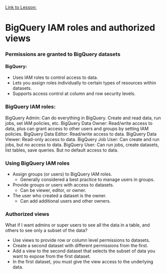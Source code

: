 [Link to Lesson:](https://www.cloudskillsboost.google/paths/15/course_templates/87/video/450301) <!--Increment the end number by 1 for the duration of each numbered section!-->

# BigQuery IAM roles and authorized views

### Permissions are granted to BigQuery datasets

#### BigQuery:
- Uses IAM roles to control access to data.
- Lets you assign roles individually to certain types of resources within datasets.
- Supports access control at column and row security levels.

### BigQuery IAM roles:
BigQuery Admin: Can do everything in BigQuery. Create and read data, run jobs, set IAM policies, etc.
BigQuery Data Owner: Read/write access to data, plus can grant access to other users and groups by setting IAM policies.
BigQuery Data Editor: Read/write access to data.
BigQuery Data Viewer: Read-only access to data.
BigQuery Job User: Can create and run jobs, but no access to data.
BigQuery User: Can run jobs, create datasets, list tables, save queries. But no default access to data.

### Using BigQuery IAM roles
- Assign groups (or users) to BigQuery IAM roles.
    - Generally considered a best practice to manage users in groups.
- Provide groups or users with access to datasets.
    - Can be viewer, editor, or owner.
- The user who created a dataset is the owner.
    - Can add additional users and other owners.

### Authorized views
What if I want admins or super users to see all the data in a table, and others to see only a subset of the data?

- Use views to provide row or column level permissions to datasets.
- Create a second dataset with different permissions from the first.
- Add a view to the second dataset that selects the subset of data you want to expose from the first dataset.
- In the first dataset, you must give the view access to the underlying data.
